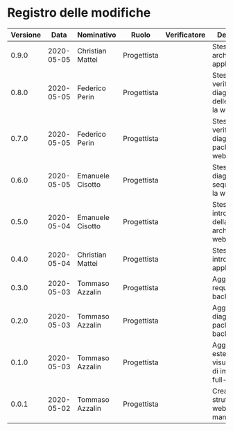 # Registro delle modifiche
Versione | Data | Nominativo | Ruolo | Verificatore | Descrizione
------------- | ------------- | ------------- | ------------- | ------------- | -------------
0.9.0 | 2020-05-05 | Christian Mattei | Progettista | | Stesura architettura applicazione. 
0.8.0 | 2020-05-05 | Federico Perin   | Progettista | | Stesura e verifica dei diagrammi delle classi per la webapp.
0.7.0 | 2020-05-05 | Federico Perin   | Progettista | | Stesura e verifica dei diagrammi package per la webapp.
0.6.0 | 2020-05-05 | Emanuele Cisotto | Progettista | | Stesura dei diagrammi di sequenza per la webapp.
0.5.0 | 2020-05-04 | Emanuele Cisotto | Progettista | | Stesura della introduzione e della architettura webapp.
0.4.0 | 2020-05-04 | Christian Mattei | Progettista | | Stesura introduzione applicazione.
0.3.0 | 2020-05-03 | Tommaso Azzalin | Progettista | | Aggiunti requisiti per il backend.
0.2.0 | 2020-05-03 | Tommaso Azzalin | Progettista | | Aggiunta diagrammi package per il backend.
0.1.0 | 2020-05-03 | Tommaso Azzalin | Progettista | | Aggiunta estensione per visualizzazione di immagini a full-screen.
0.0.1 | 2020-05-02 | Tommaso Azzalin | Progettista | | Creata struttura sito web manuale manutentore.

